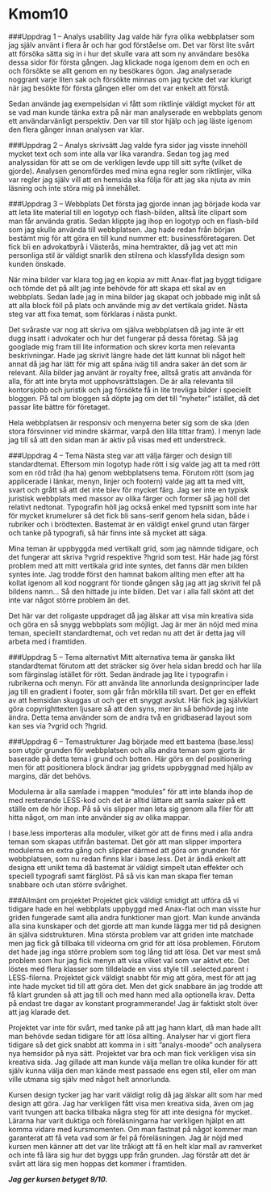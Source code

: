 Kmom10
===============================

###Uppdrag 1 – Analys usability
Jag valde här fyra olika webbplatser som jag själv använt i flera år och har god förståelse om. Det var
först lite svårt att försöka sätta sig in i hur det skulle vara att som ny användare besöka dessa sidor
för första gången. Jag klickade noga igenom dem en och en och försökte se allt genom en ny besökares ögon.
Jag analyserade noggrant varje liten sak och försökte minnas om jag tyckte det var klurigt när jag besökte
för första gången eller om det var enkelt att förstå.

Sedan använde jag exempelsidan vi fått som riktlinje väldigt mycket för att se vad man kunde tänka extra på
när man analyserade en webbplats genom ett användarvänligt perspektiv. Den var till stor hjälp och jag
läste igenom den flera gånger innan analysen var klar.

###Uppdrag 2 – Analys skrivsätt
Jag valde fyra sidor jag visste innehöll mycket text och som inte alla var lika varandra. Sedan tog jag med
analyssidan för att se om de verkligen levde upp till sitt syfte (vilket de gjorde). Analysen genomfördes
med mina egna regler som riktlinjer, vilka var regler jag själv vill att en hemsida ska följa för att jag ska
njuta av min läsning och inte störa mig på innehållet.

###Uppdrag 3 – Webbplats
Det första jag gjorde innan jag började koda var att leta lite material till en logotyp och flash-bilden,
alltså lite clipart som man får använda gratis. Sedan klippte jag ihop en logotyp och en flash-bild som jag
skulle använda till webbplatsen. Jag hade redan från början bestämt mig för att göra en till kund nummer ett:
businessföretagaren. Det fick bli en advokatbyrå i Västerås, mina hemtrakter, då jag vet att min personliga
stil är väldigt snarlik den stilrena och klassfyllda design som kunden önskade.

När mina bilder var klara tog jag en kopia av mitt Anax-flat jag byggt tidigare och tömde det på allt jag inte
behövde för att skapa ett skal av en webbplats. Sedan lade jag in mina bilder jag skapat och jobbade mig inåt
så att alla block föll på plats och använde mig av det vertikala gridet. Nästa steg var att fixa temat, som förklaras i nästa punkt.

Det svåraste var nog att skriva om själva webbplatsen då jag inte är ett dugg insatt i advokater och hur det
fungerar på dessa företag. Så jag googlade mig fram till lite information och skrev korta men relevanta beskrivningar.
Hade jag skrivit längre hade det lätt kunnat bli något helt annat då jag har lätt för mig att spåna iväg till andra
saker än det som är relevant. Alla bilder jag använt är royalty free, alltså gratis att använda för alla, för att
inte bryta mot upphovsrättslagen. De är alla relevanta till kontorsjobb och juristik och jag försökte få in lite
trevliga bilder i speciellt bloggen. På tal om bloggen så döpte jag om det till ”nyheter” istället, då det passar lite bättre för företaget.

Hela webbplatsen är responsiv och menyerna beter sig som de ska (den stora försvinner vid mindre skärmar, varpå den
lilla tittar fram). I menyn lade jag till så att den sidan man är aktiv på visas med ett understreck.


###Uppdrag 4 – Tema
Nästa steg var att välja färger och design till standardtemat. Eftersom min logotyp hade rött i sig valde jag
att ta med rött som en röd tråd (ha ha) genom webbplatsens tema. Förutom rött (som jag applicerade i länkar, menyn,
linjer och footern) valde jag att ta med vitt, svart och grått så att det inte blev för mycket färg. Jag ser inte
en typisk juristisk webbplats med massor av olika färger och former så jag höll det relativt nedtonat. Typografin
höll jag också enkel med typsnitt som inte har för mycket krumelurer så det fick bli sans-serif genom hela sidan,
både i rubriker och i brödtexten. Bastemat är en väldigt enkel grund utan färger och tanke på typografi, så här finns inte så mycket att säga.

Mina teman är uppbyggda med vertikalt grid, som jag nämnde tidigare, och det fungerar att skriva ?vgrid respektive ?hgrid
som test. Här hade jag först problem med att mitt vertikala grid inte syntes, det fanns där men bilden syntes inte.
Jag trodde först den hamnat bakom allting men efter att ha kollat igenom all kod noggrant för tionde gången såg jag
att jag skrivit fel på bildens namn… Så den hittade ju inte bilden. Det var i alla fall skönt att det inte var något större problem än det.

Det här var det roligaste uppdraget då jag älskar att visa min kreativa sida och göra en så snygg webbplats som möjligt.
Jag är mer än nöjd med mina teman, speciellt standardtemat, och vet redan nu att det är detta jag vill arbeta med i framtiden.

###Uppdrag 5 – Tema alternativt
Mitt alternativa tema är ganska likt standardtemat förutom att det sträcker sig över hela sidan bredd och har lila som
färginslag istället för rött. Sedan ändrade jag lite i typografin i rubrikerna och menyn.
För att använda lite annorlunda designprinciper lade jag till en gradient i footer, som går från mörklila till svart.
Det ger en effekt av att hemsidan skuggas ut och ger ett snyggt avslut. Här fick jag självklart göra copyrighttexten
ljusare så att den syns, mer än så behövde jag inte ändra. Detta tema använder som de andra två en gridbaserad layout som kan ses via ?vgrid och ?hgrid.

###Uppdrag 6 – Temastrukturer
Jag började med ett bastema (base.less) som utgör grunden för webbplatsen och alla andra teman som gjorts är baserade på detta
tema i grund och botten. Här görs en del positionering men för att positionera block ändrar jag gridets uppbyggnad med hjälp av margins, där det behövs.

Modulerna är alla samlade i mappen “modules” för att inte blanda ihop de med resterande LESS-kod och det är alltid lättare
att samla saker på ett ställe om de hör ihop. På så vis slipper man leta sig genom alla filer för att hitta något, om man inte använder sig av olika mappar.

I base.less importeras alla moduler, vilket gör att de finns med i alla andra teman som skapas utifrån bastemat. Det
gör att man slipper importera modulerna en extra gång och slipper därmed att göra om grunden för webbplatsen, som nu
redan finns klar i base.less. Det är ändå enkelt att designa ett unikt tema då bastemat är väldigt simpelt utan
effekter och speciell typografi samt färglöst. På så vis kan man skapa fler teman snabbare och utan större svårighet.

###Allmänt om projektet
Projektet gick väldigt smidigt att utföra då vi tidigare hade en hel webbplats uppbyggd med Anax-flat och man visste
hur griden fungerade samt alla andra funktioner man gjort. Man kunde använda alla sina kunskaper och det gjorde att
man kunde lägga mer tid på designen än själva sidstrukturen. Mina största problem var att griden inte matchade men jag
fick gå tillbaka till videorna om grid för att lösa problemen. Förutom det hade jag inga större problem som tog lång
tid att lösa. Det var mest små problem som hur jag fick menyn att visa vilket val som var aktivt etc. Det löstes med
flera klasser som tilldelade en viss style till .selected.parent i LESS-filerna. Projektet gick väldigt snabbt för
mig att göra, mest för att jag inte hade mycket tid till att göra det. Men det gick snabbare än jag trodde att få
klart grunden så att jag till och med hann med alla optionella krav. Detta på endast tre dagar av konstant programmerande!
Jag är faktiskt stolt över att jag klarade det.

Projektet var inte för svårt, med tanke på att jag hann klart, då man hade allt man behövde sedan tidigare för att
lösa allting. Analyser har vi gjort flera tidigare så det gick snabbt att komma in i sitt ”analys-moode” och analysera
nya hemsidor på nya sätt. Projektet var bra och man fick verkligen visa sin kreativa sida. Jag gillade att man kunde
välja mellan tre olika kunder för att själv kunna välja den man kände mest passade ens egen stil, eller om man ville
utmana sig själv med något helt annorlunda.

Kursen design tycker jag har varit väldigt rolig då jag älskar allt som har med design att göra. Jag har verkligen fått
visa men kreativa sida, även om jag varit tvungen att backa tillbaka några steg för att inte designa för mycket. Lärarna
har varit duktiga och föreläsningarna har verkligen hjälpt en att komma vidare med kursmomenten. Om man fastnat på något
kommer man garanterat att få veta vad som är fel på föreläsningen. Jag är nöjd med kursen men känner att det var lite
tråkigt att få en helt klar mall av ramverket och inte få lära sig hur det byggs upp från grunden. Jag förstår att det är
svårt att lära sig men hoppas det kommer i framtiden.

***Jag ger kursen betyget 9/10.***
